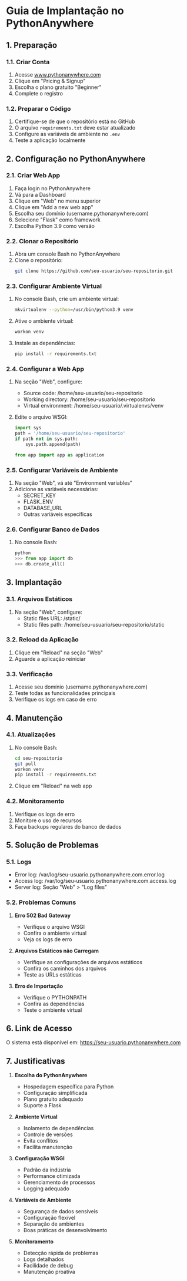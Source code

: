 # Guia de Implantação no PythonAnywhere

## 1. Preparação

### 1.1. Criar Conta
1. Acesse www.pythonanywhere.com
2. Clique em "Pricing & Signup"
3. Escolha o plano gratuito "Beginner"
4. Complete o registro

### 1.2. Preparar o Código
1. Certifique-se de que o repositório está no GitHub
2. O arquivo `requirements.txt` deve estar atualizado
3. Configure as variáveis de ambiente no `.env`
4. Teste a aplicação localmente

## 2. Configuração no PythonAnywhere

### 2.1. Criar Web App
1. Faça login no PythonAnywhere
2. Vá para a Dashboard
3. Clique em "Web" no menu superior
4. Clique em "Add a new web app"
5. Escolha seu domínio (username.pythonanywhere.com)
6. Selecione "Flask" como framework
7. Escolha Python 3.9 como versão

### 2.2. Clonar o Repositório
1. Abra um console Bash no PythonAnywhere
2. Clone o repositório:
   ```bash
   git clone https://github.com/seu-usuario/seu-repositorio.git
   ```

### 2.3. Configurar Ambiente Virtual
1. No console Bash, crie um ambiente virtual:
   ```bash
   mkvirtualenv --python=/usr/bin/python3.9 venv
   ```
2. Ative o ambiente virtual:
   ```bash
   workon venv
   ```
3. Instale as dependências:
   ```bash
   pip install -r requirements.txt
   ```

### 2.4. Configurar a Web App
1. Na seção "Web", configure:
   - Source code: /home/seu-usuario/seu-repositorio
   - Working directory: /home/seu-usuario/seu-repositorio
   - Virtual environment: /home/seu-usuario/.virtualenvs/venv

2. Edite o arquivo WSGI:
   ```python
   import sys
   path = '/home/seu-usuario/seu-repositorio'
   if path not in sys.path:
       sys.path.append(path)

   from app import app as application
   ```

### 2.5. Configurar Variáveis de Ambiente
1. Na seção "Web", vá até "Environment variables"
2. Adicione as variáveis necessárias:
   - SECRET_KEY
   - FLASK_ENV
   - DATABASE_URL
   - Outras variáveis específicas

### 2.6. Configurar Banco de Dados
1. No console Bash:
   ```python
   python
   >>> from app import db
   >>> db.create_all()
   ```

## 3. Implantação

### 3.1. Arquivos Estáticos
1. Na seção "Web", configure:
   - Static files URL: /static/
   - Static files path: /home/seu-usuario/seu-repositorio/static

### 3.2. Reload da Aplicação
1. Clique em "Reload" na seção "Web"
2. Aguarde a aplicação reiniciar

### 3.3. Verificação
1. Acesse seu domínio (username.pythonanywhere.com)
2. Teste todas as funcionalidades principais
3. Verifique os logs em caso de erro

## 4. Manutenção

### 4.1. Atualizações
1. No console Bash:
   ```bash
   cd seu-repositorio
   git pull
   workon venv
   pip install -r requirements.txt
   ```
2. Clique em "Reload" na web app

### 4.2. Monitoramento
1. Verifique os logs de erro
2. Monitore o uso de recursos
3. Faça backups regulares do banco de dados

## 5. Solução de Problemas

### 5.1. Logs
- Error log: /var/log/seu-usuario.pythonanywhere.com.error.log
- Access log: /var/log/seu-usuario.pythonanywhere.com.access.log
- Server log: Seção "Web" > "Log files"

### 5.2. Problemas Comuns
1. **Erro 502 Bad Gateway**
   - Verifique o arquivo WSGI
   - Confira o ambiente virtual
   - Veja os logs de erro

2. **Arquivos Estáticos não Carregam**
   - Verifique as configurações de arquivos estáticos
   - Confira os caminhos dos arquivos
   - Teste as URLs estáticas

3. **Erro de Importação**
   - Verifique o PYTHONPATH
   - Confira as dependências
   - Teste o ambiente virtual

## 6. Link de Acesso

O sistema está disponível em:
https://seu-usuario.pythonanywhere.com

## 7. Justificativas

1. **Escolha do PythonAnywhere**
   - Hospedagem específica para Python
   - Configuração simplificada
   - Plano gratuito adequado
   - Suporte a Flask

2. **Ambiente Virtual**
   - Isolamento de dependências
   - Controle de versões
   - Evita conflitos
   - Facilita manutenção

3. **Configuração WSGI**
   - Padrão da indústria
   - Performance otimizada
   - Gerenciamento de processos
   - Logging adequado

4. **Variáveis de Ambiente**
   - Segurança de dados sensíveis
   - Configuração flexível
   - Separação de ambientes
   - Boas práticas de desenvolvimento

5. **Monitoramento**
   - Detecção rápida de problemas
   - Logs detalhados
   - Facilidade de debug
   - Manutenção proativa
